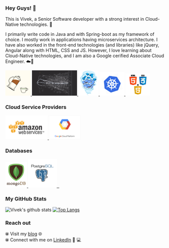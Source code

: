 ### Hey Guys! 👋 

This is Vivek, a Senior Software developer with a strong interest in Cloud-Native technologies. 🎯

I primarily write code in Java and with Spring-boot as my framework of choice. I mostly work in applications having microservices architecture. I have also worked in the front-end technologies (and libraries) like jQuery, Angular along with HTML, CSS and JS. However, I love learning about Cloud-Native technologies, and I am also a Google cerified Associate Cloud Engineer. ☁️🚀


<p float="left">
   <a href="https://www.java.com/en/" target="_blank" >
       <img src="https://raw.githubusercontent.com/viveknaskar/viveknaskar/master/assets/java.gif"  height="80" /> 
   </a>

  <a href="https://microservices.io/" target="_blank" >
    <img src="https://raw.githubusercontent.com/viveknaskar/viveknaskar/master/assets/microservices.gif"  height="80" />
  </a>
   
  <a href="https://www.docker.com/" target="_blank" >
    <img src="https://raw.githubusercontent.com/viveknaskar/viveknaskar/master/assets/docker.gif"  height="80" /> 
  </a>
  
  <a href="https://kubernetes.io/" target="_blank" >
    <img src="https://raw.githubusercontent.com/viveknaskar/viveknaskar/master/assets/k8s.gif"  height="75" />
  </a>

  <a href="https://www.w3.org/wiki/The_web_standards_model_-_HTML_CSS_and_JavaScript" target="_blank" >
    <img src="https://raw.githubusercontent.com/viveknaskar/viveknaskar/master/assets/html-css-js.png" height="70" />
  </a>
 </p>
  
### Cloud Service Providers
  <a href="https://aws.amazon.com/" target="_blank" >
    <img src="https://raw.githubusercontent.com/viveknaskar/viveknaskar/master/assets/aws.gif"  height="75" />
  </a>
  
  <a href="https://console.cloud.google.com/" target="_blank" >
      <img src="https://raw.githubusercontent.com/viveknaskar/viveknaskar/master/assets/gcp.gif"  height="75" />
    </a>
 </p>
  
### Databases
  
 <p float="left">
  <a href="https://www.mongodb.com/" target="_blank" >
     <img src="https://raw.githubusercontent.com/viveknaskar/viveknaskar/master/assets/mongo.gif" height="80" />
   </a>
   
  <a href="https://www.postgresql.org/" target="_blank" >
    <img src="https://raw.githubusercontent.com/viveknaskar/viveknaskar/master/assets/postgresql.gif" height="90" />&nbsp;&nbsp;
  </a> 
</p>

### My GitHub Stats

![Vivek's github stats](https://github-readme-stats.vercel.app/api?username=viveknaskar&show_icons=true&title_color=ffc857&icon_color=8ac926&text_color=daf7dc&bg_color=151515&hide=["stars"])
[![Top Langs](https://github-readme-stats.vercel.app/api/top-langs/?username=viveknaskar&layout=compact&text_color=daf7dc&bg_color=151515)](https://github.com/viveknaskar/github-readme-stats)

### Reach out

  ⦿ Visit my [blog](https://thedeveloperstory.com) 🌐 <br>
  ⦿ Connect with me on [LinkedIn](https://www.linkedin.com/in/viveknaskar/) 👨 ‍💻 <br>

 
